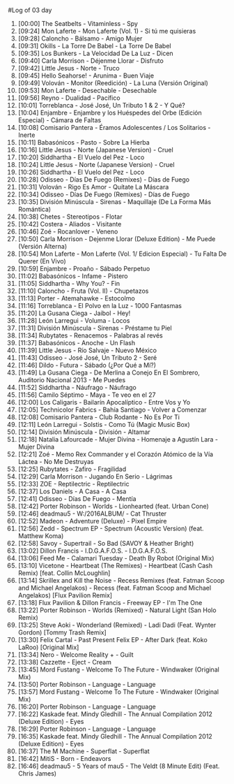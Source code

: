 #Log of 03 day

1. [00:00] The Seatbelts - Vitaminless - Spy
1. [09:24] Mon Laferte - Mon Laferte (Vol. 1) - Si tú me quisieras
1. [09:28] Caloncho - Bálsamo - Amigo Mujer
1. [09:31] Okills - La Torre De Babel - La Torre De Babel
1. [09:35] Los Bunkers - La Velocidad De La Luz - Dicen
1. [09:40] Carla Morrison - Déjenme Llorar - Disfruto
1. [09:42] Little Jesus - Norte - Truco
1. [09:45] Hello Seahorse! - Arunima - Buen Viaje
1. [09:49] Volován - Monitor (Reedición) - La Luna (Versión Original)
1. [09:53] Mon Laferte - Desechable - Desechable
1. [09:56] Reyno - Dualidad - Pacífico
1. [10:01] Torreblanca - José José, Un Tributo 1 & 2 - Y Qué?
1. [10:04] Enjambre - Enjambre y los Huéspedes del Orbe (Edición Especial) - Cámara de Faltas
1. [10:08] Comisario Pantera - Éramos Adolescentes / Los Solitarios - Inerte
1. [10:11] Babasónicos - Pasto - Sobre La Hierba
1. [10:16] Little Jesus - Norte (Japanese Version) - Cruel
1. [10:20] Siddhartha - El Vuelo del Pez - Loco
1. [10:24] Little Jesus - Norte (Japanese Version) - Cruel
1. [10:26] Siddhartha - El Vuelo del Pez - Loco
1. [10:28] Odisseo - Días De Fuego (Remixes) - Días de Fuego
1. [10:31] Volován - Rigo Es Amor - Quítate La Máscara
1. [10:34] Odisseo - Días De Fuego (Remixes) - Días de Fuego
1. [10:35] División Minúscula - Sirenas - Maquillaje (De La Forma Más Romántica)
1. [10:38] Chetes - Stereotipos - Flotar
1. [10:42] Costera - Aliados - Visitante
1. [10:46] Zoé - Rocanlover - Veneno
1. [10:50] Carla Morrison - Dejenme Llorar (Deluxe Edition) - Me Puede (Versión Alterna)
1. [10:54] Mon Laferte - Mon Laferte (Vol. 1/ Edicion Especial) - Tu Falta De Querer (En Vivo)
1. [10:59] Enjambre - Proaño - Sábado Perpetuo
1. [11:02] Babasónicos - Infame - Pistero
1. [11:05] Siddhartha - Why You? - Fin
1. [11:10] Caloncho - Fruta (Vol. II) - Chupetazos
1. [11:13] Porter - Atemahawke - Estocolmo
1. [11:16] Torreblanca - El Polvo en la Luz - 1000 Fantasmas
1. [11:20] La Gusana Ciega - Jaibol - Hey!
1. [11:28] León Larregui - Voluma - Locos
1. [11:31] División Minúscula - Sirenas - Préstame tu Piel
1. [11:34] Rubytates - Renacemos - Palabras al revés
1. [11:37] Babasónicos - Anoche - Un Flash
1. [11:39] Little Jesus - Río Salvaje - Nuevo México
1. [11:43] Odisseo - José José, Un Tributo 2 - Seré
1. [11:46] Dildo - Futura - Sábado (¿Por Qué a Mí?)
1. [11:49] La Gusana Ciega - De Merlina a Conejo En El Sombrero, Auditorio Nacional 2013 - Me Puedes
1. [11:52] Siddhartha - Náufrago - Náufrago
1. [11:56] Camilo Séptimo - Maya - Te veo en el 27
1. [12:00] Los Caligaris - Bailarín Apocalíptico - Entre Vos y Yo
1. [12:05] Technicolor Fabrics - Bahía Santiago - Volver a Comenzar
1. [12:08] Comisario Pantera - Club Rodante - No Es Por Ti
1. [12:11] León Larregui - Solstis - Como Tú (Magic Music Box)
1. [12:14] División Minúscula - División - Altamar
1. [12:18] Natalia Lafourcade - Mujer Divina - Homenaje a Agustín Lara - Mujer Divina
1. [12:21] Zoé - Memo Rex Commander y el Corazón Atómico de la Vía Láctea - No Me Destruyas
1. [12:25] Rubytates - Zafiro - Fragilidad
1. [12:29] Carla Morrison - Jugando En Serio - Lágrimas
1. [12:33] ZOE - Reptilectric - Reptilectric
1. [12:37] Los Daniels - A Casa - A Casa
1. [12:41] Odisseo - Días De Fuego - Mentía
1. [12:42] Porter Robinson - Worlds - Lionhearted (feat. Urban Cone)
1. [12:46] deadmau5 - W:/2016ALBUM/ - Cat Thruster
1. [12:52] Madeon - Adventure (Deluxe) - Pixel Empire
1. [12:56] Zedd - Spectrum EP - Spectrum (Acoustic Version) (feat. Matthew Koma)
1. [12:58] Savoy - Supertrail - So Bad (SAVOY & Heather Bright)
1. [13:02] Dillon Francis - I.D.G.A.F.O.S. - I.D.G.A.F.O.S.
1. [13:06] Feed Me - Calamari Tuesday - Death By Robot (Original Mix)
1. [13:10] Vicetone - Heartbeat (The Remixes) - Heartbeat (Cash Cash Remix) [feat. Collin McLoughlin]
1. [13:14] Skrillex and Kill the Noise - Recess Remixes (feat. Fatman Scoop and Michael Angelakos) - Recess (feat. Fatman Scoop and Michael Angelakos) [Flux Pavilion Remix]
1. [13:18] Flux Pavilion & Dillon Francis - Freeway EP - I'm The One
1. [13:22] Porter Robinson - Worlds (Remixed) - Natural Light (San Holo Remix)
1. [13:25] Steve Aoki - Wonderland (Remixed) - Ladi Dadi (Feat. Wynter Gordon) [Tommy Trash Remix]
1. [13:30] Felix Cartal - Past Present Felix EP - After Dark (feat. Koko LaRoo) [Original Mix]
1. [13:34] Nero - Welcome Reality + - Guilt
1. [13:38] Cazzette - Eject - Cream
1. [13:45] Mord Fustang - Welcome To The Future - Windwaker (Original Mix)
1. [13:50] Porter Robinson - Language - Language
1. [13:57] Mord Fustang - Welcome To The Future - Windwaker (Original Mix)
1. [16:20] Porter Robinson - Language - Language
1. [16:22] Kaskade feat. Mindy Gledhill - The Annual Compilation 2012 (Deluxe Edition) - Eyes
1. [16:29] Porter Robinson - Language - Language
1. [16:35] Kaskade feat. Mindy Gledhill - The Annual Compilation 2012 (Deluxe Edition) - Eyes
1. [16:37] The M Machine - Superflat - Superflat
1. [16:42] MitiS - Born - Endeavors
1. [16:46] deadmau5 - 5 Years of mau5 - The Veldt (8 Minute Edit) (Feat. Chris James)
